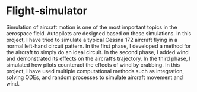 # Flight-simulator
Simulation of aircraft motion is one of the most important topics in the aerospace field.
Autopilots are designed based on these simulations. In this project,
I have tried to simulate a  typical Cessna 172 aircraft flying in a normal left-hand circuit pattern.
In the first phase, I  developed a method for the aircraft to simply do an ideal circuit. In the second phase, 
I added wind  and demonstrated its effects on the aircraft’s trajectory. 
In the third phase, I simulated how pilots  counteract the effects of wind by crabbing. In this project,
I have used multiple computational  methods such as integration, solving ODEs, and random processes to simulate aircraft movement and wind.
